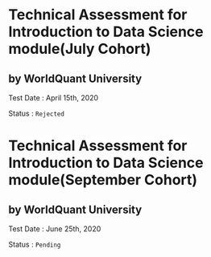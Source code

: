# Technical Assessment for Introduction to Data Science module(July Cohort)
## by WorldQuant University

Test Date : April 15th, 2020

Status : `Rejected`

# Technical Assessment for Introduction to Data Science module(September Cohort)
## by WorldQuant University

Test Date : June 25th, 2020

Status : `Pending`